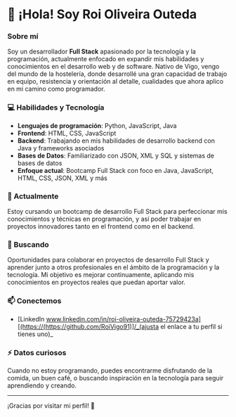 # 👋 ¡Hola! Soy Roi Oliveira Outeda

### Sobre mí
Soy un desarrollador **Full Stack** apasionado por la tecnología y la programación, actualmente enfocado en expandir mis habilidades 
y conocimientos en el desarrollo web y de software. Nativo de Vigo, vengo del mundo de la hostelería, donde desarrollé una gran capacidad de trabajo en equipo,
resistencia y orientación al detalle, cualidades que ahora aplico en mi camino como programador.

### 💻 Habilidades y Tecnología
- **Lenguajes de programación**: Python, JavaScript, Java
- **Frontend**: HTML, CSS, JavaScript
- **Backend**: Trabajando en mis habilidades de desarrollo backend con Java y frameworks asociados
- **Bases de Datos**: Familiarizado con JSON, XML y SQL y sistemas de bases de datos
- **Enfoque actual**: Bootcamp Full Stack con foco en Java, JavaScript, HTML, CSS, JSON, XML y más

### 🚀 Actualmente
Estoy cursando un bootcamp de desarrollo Full Stack para perfeccionar mis conocimientos y técnicas en programación, y así poder trabajar en proyectos innovadores tanto en el frontend como en el backend.

### 🌱 Buscando
Oportunidades para colaborar en proyectos de desarrollo Full Stack y aprender junto a otros profesionales en el ámbito de la programación y la tecnología.
Mi objetivo es mejorar continuamente, aplicando mis conocimientos en proyectos reales que puedan aportar valor.

### 📫 Conectemos
- [LinkedIn www.linkedin.com/in/roi-oliveira-outeda-75729423a][(https://(https://github.com/RoiVigo91)]/_(ajusta el enlace a tu perfil si tienes uno)_

### ⚡ Datos curiosos
Cuando no estoy programando, puedes encontrarme disfrutando de la comida, un buen café, o buscando inspiración en la tecnología para seguir aprendiendo y creando.

---

¡Gracias por visitar mi perfil! 🚀
